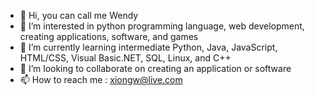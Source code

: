 - 👋 Hi, you can call me Wendy
- 👀 I’m interested in python programming language, web development, creating applications, software, and games
- 🌱 I’m currently learning intermediate Python, Java, JavaScript, HTML/CSS, Visual Basic.NET, SQL, Linux, and C++
- 💞️ I’m looking to collaborate on creating an application or software
- 📫 How to reach me : xiongw@live.com

<!---
Wxiong1/Wxiong1 is a ✨ special ✨ repository because its `README.md` (this file) appears on your GitHub profile.
You can click the Preview link to take a look at your changes.
--->
